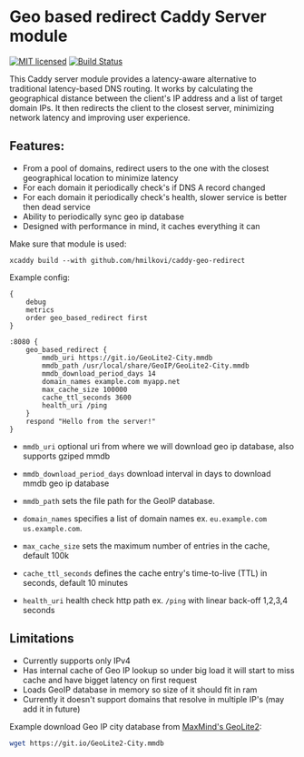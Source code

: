 # Geo based redirect Caddy Server module
[![MIT licensed][mit-badge]][mit-url]
[![Build Status][actions-badge]][actions-url]

[mit-badge]: https://img.shields.io/badge/license-MIT-blue.svg
[mit-url]: https://github.com/hmilkovi/caddy-geo-redirect/blob/main/LICENSE
[actions-badge]: https://github.com/hmilkovi/caddy-geo-redirect/actions/workflows/ci.yml/badge.svg?branch=main
[actions-url]: https://github.com/hmilkovi/caddy-geo-redirect/actions/workflows/ci.yml

This Caddy server module provides a latency-aware alternative to traditional latency-based DNS routing. It works by calculating the geographical distance between the client's IP address and a list of target domain IPs. It then redirects the client to the closest server, minimizing network latency and improving user experience.

## Features:
- From a pool of domains, redirect users to the one with the closest geographical location to minimize latency
- For each domain it periodically check's if DNS A record changed
- For each domain it periodically check's health, slower service is better then dead service
- Ability to periodically sync geo ip database
- Designed with performance in mind, it caches everything it can

Make sure that module is used:
```
xcaddy build --with github.com/hmilkovi/caddy-geo-redirect
```

Example config:
```
{
    debug
    metrics
    order geo_based_redirect first
}

:8080 {
    geo_based_redirect {
        mmdb_uri https://git.io/GeoLite2-City.mmdb
        mmdb_path /usr/local/share/GeoIP/GeoLite2-City.mmdb
        mmdb_download_period_days 14
        domain_names example.com myapp.net
        max_cache_size 100000
        cache_ttl_seconds 3600
        health_uri /ping
    }
    respond "Hello from the server!"
}
```
- `mmdb_uri` optional uri from where we will download geo ip database, also supports gziped mmdb

- `mmdb_download_period_days` download interval in days to download mmdb geo ip database

- `mmdb_path` sets the file path for the GeoIP database.

- `domain_names` specifies a list of domain names ex. `eu.example.com us.example.com`.

- `max_cache_size` sets the maximum number of entries in the cache, default 100k

- `cache_ttl_seconds` defines the cache entry's time-to-live (TTL) in seconds, default 10 minutes

- `health_uri` health check http path ex. `/ping` with linear back-off 1,2,3,4 seconds



## Limitations
- Currently supports only IPv4
- Has internal cache of Geo IP lookup so under big load it will start to miss cache and have bigget latency on first request
- Loads GeoIP database in memory so size of it should fit in ram
- Currently it doesn't support domains that resolve in multiple IP's (may add it in future)


Example download Geo IP city database from [MaxMind's GeoLite2](https://dev.maxmind.com/geoip/geoip2/geolite2/):
```bash
wget https://git.io/GeoLite2-City.mmdb
```

